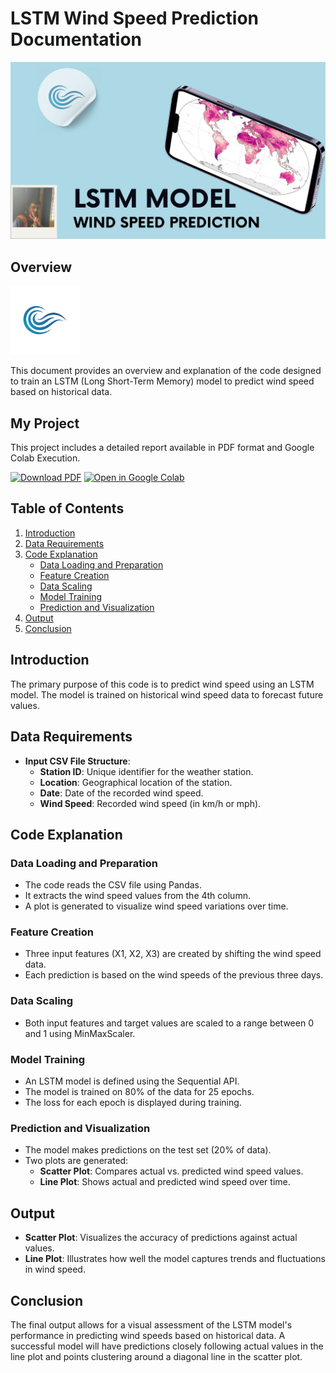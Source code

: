 # LSTM Wind Speed Prediction Documentation
<img src="https://github.com/Anish202020/Web-Development-Data/blob/main/Banner/Banner-1/Machine%20Learning/wind-speed.png"/>



## Overview

<img src="https://github.com/Anish202020/Web-Development-Data/blob/main/Logos/Website%20Logos/wind.jpg" width="110"/>

This document provides an overview and explanation of the code designed to train an LSTM (Long Short-Term Memory) model to predict wind speed based on historical data.

## My Project
This project includes a detailed report available in PDF format and Google Colab Execution.

[![Download PDF](https://img.shields.io/badge/Download-PDF-blue?style=flat)](https://github.com/Anish202020/Big-Data-Analysis-Mini-Project/blob/main/Big%20Data%20Mini%20Project-2.0.pdf)
[![Open in Google Colab](https://img.shields.io/badge/Open%20in-Google%20Colab-blue?style=flat&logo=googlecolab)](https://colab.research.google.com/drive/1zSBZl_BOLwNUjKmZMQ2twBDiA8qImwV8?usp=sharing)


## Table of Contents
1. [﻿Introduction](https://#introduction) 
2. [﻿Data Requirements](https://#data-requirements) 
3. [﻿Code Explanation](https://#code-explanation) 
    - [﻿Data Loading and Preparation](https://#data-loading-and-preparation) 
    - [﻿Feature Creation](https://#feature-creation) 
    - [﻿Data Scaling](https://#data-scaling) 
    - [﻿Model Training](https://#model-training) 
    - [﻿Prediction and Visualization](https://#prediction-and-visualization) 
4. [﻿Output](https://#output) 
5. [﻿Conclusion](https://#conclusion) 
## Introduction
The primary purpose of this code is to predict wind speed using an LSTM model. The model is trained on historical wind speed data to forecast future values.

## Data Requirements
- **Input CSV File Structure**:
    - **Station ID**: Unique identifier for the weather station.
    - **Location**: Geographical location of the station.
    - **Date**: Date of the recorded wind speed.
    - **Wind Speed**: Recorded wind speed (in km/h or mph).
## Code Explanation
### Data Loading and Preparation
- The code reads the CSV file using Pandas.
- It extracts the wind speed values from the 4th column.
- A plot is generated to visualize wind speed variations over time.
### Feature Creation
- Three input features (X1, X2, X3) are created by shifting the wind speed data.
- Each prediction is based on the wind speeds of the previous three days.
### Data Scaling
- Both input features and target values are scaled to a range between 0 and 1 using MinMaxScaler.
### Model Training
- An LSTM model is defined using the Sequential API.
- The model is trained on 80% of the data for 25 epochs.
- The loss for each epoch is displayed during training.
### Prediction and Visualization
- The model makes predictions on the test set (20% of data).
- Two plots are generated:
    - **Scatter Plot**: Compares actual vs. predicted wind speed values.
    - **Line Plot**: Shows actual and predicted wind speed over time.
## Output
- **Scatter Plot**: Visualizes the accuracy of predictions against actual values.
- **Line Plot**: Illustrates how well the model captures trends and fluctuations in wind speed.
## Conclusion
The final output allows for a visual assessment of the LSTM model's performance in predicting wind speeds based on historical data. A successful model will have predictions closely following actual values in the line plot and points clustering around a diagonal line in the scatter plot.

